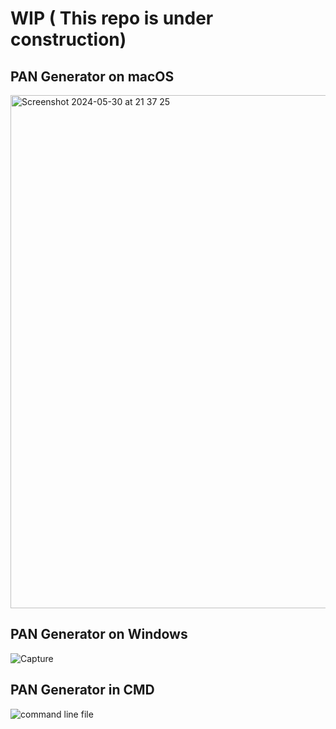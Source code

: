 
# WIP ( This repo is under construction)


## PAN Generator on macOS 

<img width="821" alt="Screenshot 2024-05-30 at 21 37 25" src="https://github.com/Ytemiloluwa/PAN/assets/91268094/656b0e35-2a52-40fd-9947-e4d7e32f152e">

## PAN Generator on Windows
![Capture](https://github.com/Ytemiloluwa/PAN/assets/91268094/51e6dc91-f65b-48ea-ae5e-d4dad8682598)

## PAN Generator in CMD
![command line file](https://github.com/Ytemiloluwa/PAN/assets/91268094/b6552ca1-27a6-4ede-a944-3bee42f51de8)




